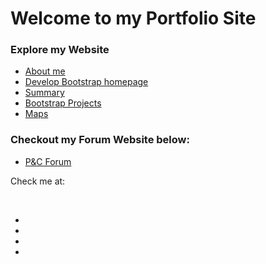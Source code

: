 # Welcome to my Portfolio Site


### Explore my Website



* [About me](Introduction.html)
* [Develop Bootstrap homepage](myhome.html)
* [Summary](Summary.html)
* [Bootstrap Projects](Bootstrap.html)
* [Maps](WalkingMap.html)


<h3>Checkout my Forum Website below:</h3>

<aside>

<ul>

<li><a href="/Theme\ Site/index.html">P&C Forum</a></li>

</ul>

</aside>
</div>

<footer> 
<!--************************************************************************
Footer starts here  ****************************************************************************--> 
<p>Check me at: </p>
<br>
<nav> 
<ul> 
<li id="fb"><a href="aboutPros&Cons.html" title="Facebook.com"></a></li> 
<li id="plus"><a href="aboutPros&Cons.html" title="Forum"></a></li>
<li id="tw"><a href="aboutPros&Cons.html" title=""></a></li>
<li id="link"><a href="aboutPros&Cons.html" title=""></a></li>
</ul>
</nav>  
</footer>
